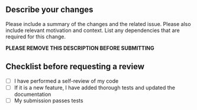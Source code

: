 ## Describe your changes

Please include a summary of the changes and the related issue.
Please also include relevant motivation and context.
List any dependencies that are required for this change.

**PLEASE REMOVE THIS DESCRIPTION BEFORE SUBMITTING**

## Checklist before requesting a review

- [ ] I have performed a self-review of my code
- [ ] If it is a new feature, I have added thorough tests and updated the documentation
- [ ] My submission passes tests
